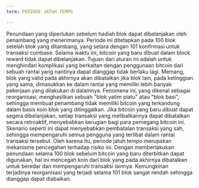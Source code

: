 ```yaml
---
term: PERIODE JATUH TEMPO

---
```

Penundaan yang diperlukan sebelum hadiah blok dapat dibelanjakan oleh penambang yang menerimanya. Periode ini ditetapkan pada 100 blok setelah blok yang ditambang, yang setara dengan 101 konfirmasi untuk transaksi coinbase. Selama waktu ini, bitcoin yang baru dibuat dalam block reward tidak dapat dibelanjakan. Tujuan dari aturan ini adalah untuk menghindari komplikasi yang berkaitan dengan penggunaan bitcoin dari sebuah rantai yang nantinya dapat dianggap tidak berlaku lagi. Memang, blok yang valid pada akhirnya akan dibatalkan jika blok lain, pada ketinggian yang sama, dimasukkan ke dalam rantai yang memiliki lebih banyak pekerjaan yang dilakukan di dalamnya. Fenomena ini, yang dikenal sebagai reorganisasi, menghasilkan sebuah "blok yatim piatu" atau "blok basi", sehingga membuat penambang tidak memiliki bitcoin yang terkandung dalam basis koin blok yang ditinggalkan. Jika bitcoin yang baru dibuat dapat segera dibelanjakan, setiap transaksi yang melibatkannya dapat dibatalkan secara retroaktif, menyebabkan kerugian bagi para pemegang bitcoin ini. Skenario seperti ini dapat menyebabkan pembatalan transaksi yang sah, sehingga mempengaruhi semua pengguna yang terlibat dalam rantai transaksi tersebut. Oleh karena itu, periode jatuh tempo merupakan mekanisme pencegahan terhadap risiko ini. Dengan memberlakukan penundaan selama 100 blok sebelum bitcoin yang baru diterbitkan dapat digunakan, hal ini mencegah koin dari blok yang pada akhirnya dibatalkan untuk beredar dan mempengaruhi transaksi lainnya. Kemungkinan terjadinya reorganisasi yang terjadi selama 101 blok sangat rendah sehingga dianggap dapat diabaikan.